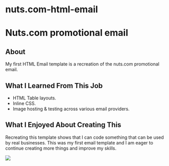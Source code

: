 # nuts.com-html-email

# Nuts.com promotional email
## About

My first HTML Email template is a recreation of the nuts.com promotional email.


## What I Learned From This Job

- HTML Table layouts.
- Inline CSS.
- Image hosting & testing across various email providers.   


## What I Enjoyed About Creating This

Recreating this template shows that I can code something that can be used by real businesses. This was my first email template and I am eager to continue creating more things and improve my skills.

![](https://github.com/edwadewards/nutsdotcom/blob/main/nutsdotcom.gif)


